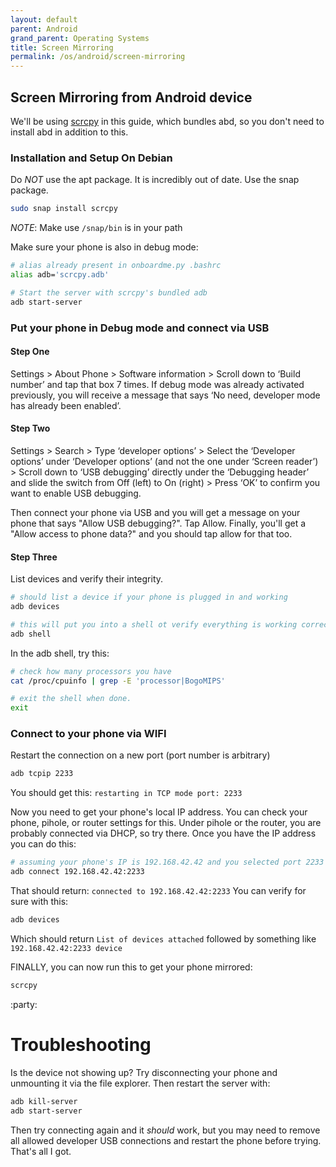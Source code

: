 ```yaml
---
layout: default
parent: Android
grand_parent: Operating Systems
title: Screen Mirroring
permalink: /os/android/screen-mirroring
---
```


## Screen Mirroring from Android device
We'll be using [scrcpy](https://github.com/Genymobile/scrcpy) in this guide, which bundles abd, so you don't need to install abd in addition to this.

### Installation and Setup On Debian
Do _NOT_ use the apt package. It is incredibly out of date. Use the snap package.
```bash
sudo snap install scrcpy
```
*NOTE*: Make use `/snap/bin` is in your path

Make sure your phone is also in debug mode:

```bash
# alias already present in onboardme.py .bashrc
alias adb='scrcpy.adb'

# Start the server with scrcpy's bundled adb
adb start-server
```

### Put your phone in Debug mode and connect via USB
#### Step One
Settings > About Phone > Software information > Scroll down to ‘Build number’ and tap that box 7 times. If debug mode was already activated previously, you will receive a message that says ‘No need, developer mode has already been enabled’.

#### Step Two
Settings > Search > Type ‘developer options’ > Select the ‘Developer options’ under ‘Developer options’ (and not the one under ‘Screen reader’) > Scroll down to ‘USB debugging’ directly under the ‘Debugging header’ and slide the switch from Off (left) to On (right) > Press ‘OK’ to confirm you want to enable USB debugging.

Then connect your phone via USB and you will get a message on your phone that says "Allow USB debugging?". Tap Allow. Finally, you'll get a "Allow access to phone data?" and you should tap allow for that too.

#### Step Three
List devices and verify their integrity.
```bash
# should list a device if your phone is plugged in and working
adb devices

# this will put you into a shell ot verify everything is working correctly
adb shell
```

In the adb shell, try this:
```bash
# check how many processors you have
cat /proc/cpuinfo | grep -E 'processor|BogoMIPS'

# exit the shell when done.
exit
```

### Connect to your phone via WIFI
Restart the connection on a new port (port number is arbitrary)
```bash
adb tcpip 2233
```
You should get this: `restarting in TCP mode port: 2233`

Now you need to get your phone's local IP address. You can check your phone, pihole, or router settings for this. Under pihole or the router, you are probably connected via DHCP, so try there. Once you have the IP address you can do this:

```bash
# assuming your phone's IP is 192.168.42.42 and you selected port 2233 above
adb connect 192.168.42.42:2233
```
That should return: `connected to 192.168.42.42:2233` You can verify for sure with this:
```bash
adb devices
```
Which should return `List of devices attached` followed by something like `192.168.42.42:2233 device`

FINALLY, you can now run this to get your phone mirrored:
```bash
scrcpy
```
:party:

# Troubleshooting
Is the device not showing up? Try disconnecting your phone and unmounting it via the file explorer.
Then restart the server with:
```bash
adb kill-server
adb start-server
```

Then try connecting again and it _should_ work, but you may need to remove all allowed developer USB connections and restart the phone before trying. That's all I got.
